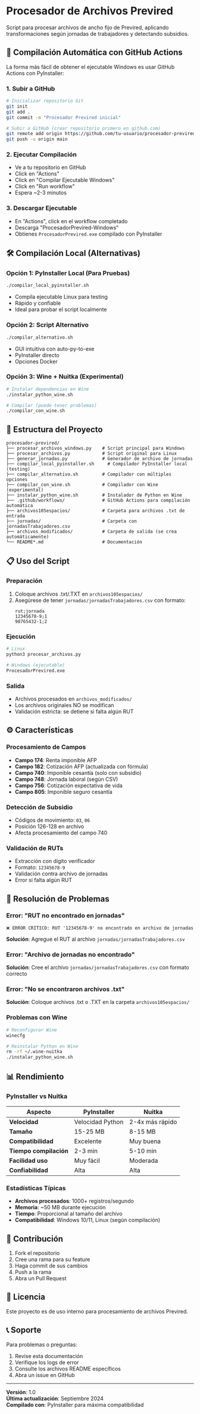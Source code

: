 # Procesador de Archivos Previred

Script para procesar archivos de ancho fijo de Previred, aplicando transformaciones según jornadas de trabajadores y detectando subsidios.

## 🚀 Compilación Automática con GitHub Actions

La forma más fácil de obtener el ejecutable Windows es usar GitHub Actions con PyInstaller:

### 1. Subir a GitHub
```bash
# Inicializar repositorio Git
git init
git add .
git commit -m "Procesador Previred inicial"

# Subir a GitHub (crear repositorio primero en github.com)
git remote add origin https://github.com/tu-usuario/procesador-previred.git
git push -u origin main
```

### 2. Ejecutar Compilación
- Ve a tu repositorio en GitHub
- Click en "Actions"
- Click en "Compilar Ejecutable Windows"
- Click en "Run workflow"
- Espera ~2-3 minutos

### 3. Descargar Ejecutable
- En "Actions", click en el workflow completado
- Descarga "ProcesadorPrevired-Windows"
- Obtienes `ProcesadorPrevired.exe` compilado con PyInstaller

## 🛠️ Compilación Local (Alternativas)

### Opción 1: PyInstaller Local (Para Pruebas)
```bash
./compilar_local_pyinstaller.sh
```
- Compila ejecutable Linux para testing
- Rápido y confiable
- Ideal para probar el script localmente

### Opción 2: Script Alternativo
```bash
./compilar_alternativo.sh
```
- GUI intuitiva con auto-py-to-exe
- PyInstaller directo
- Opciones Docker

### Opción 3: Wine + Nuitka (Experimental)
```bash
# Instalar dependencias en Wine
./instalar_python_wine.sh

# Compilar (puede tener problemas)
./compilar_con_wine.sh
```

## 📁 Estructura del Proyecto

```
procesador-previred/
├── procesar_archivos_windows.py    # Script principal para Windows
├── procesar_archivos.py            # Script original para Linux
├── generar_jornadas.py             # Generador de archivo de jornadas
├── compilar_local_pyinstaller.sh     # Compilador PyInstaller local (testing)
├── compilar_alternativo.sh         # Compilador con múltiples opciones
├── compilar_con_wine.sh            # Compilador con Wine (experimental)
├── instalar_python_wine.sh         # Instalador de Python en Wine
├── .github/workflows/              # GitHub Actions para compilación automática
├── archivos105espacios/            # Carpeta para archivos .txt de entrada
├── jornadas/                       # Carpeta con jornadasTrabajadores.csv
├── archivos_modificados/           # Carpeta de salida (se crea automáticamente)
└── README*.md                      # Documentación
```

## 📋 Uso del Script

### Preparación
1. Coloque archivos .txt/.TXT en `archivos105espacios/`
2. Asegúrese de tener `jornadas/jornadasTrabajadores.csv` con formato:
   ```csv
   rut;jornada
   12345678-9;1
   98765432-1;2
   ```

### Ejecución
```bash
# Linux
python3 procesar_archivos.py

# Windows (ejecutable)
ProcesadorPrevired.exe
```

### Salida
- Archivos procesados en `archivos_modificados/`
- Los archivos originales NO se modifican
- Validación estricta: se detiene si falta algún RUT

## ⚙️ Características

### Procesamiento de Campos
- **Campo 174**: Renta imponible AFP
- **Campo 182**: Cotización AFP (actualizada con fórmula)
- **Campo 740**: Imponible cesantía (solo con subsidio)
- **Campo 748**: Jornada laboral (según CSV)
- **Campo 756**: Cotización expectativa de vida
- **Campo 805**: Imponible seguro cesantía

### Detección de Subsidio
- Códigos de movimiento: `03`, `06`
- Posición 126-128 en archivo
- Afecta procesamiento del campo 740

### Validación de RUTs
- Extracción con dígito verificador
- Formato: `12345678-9`
- Validación contra archivo de jornadas
- Error si falta algún RUT

## 🔧 Resolución de Problemas

### Error: "RUT no encontrado en jornadas"
```
❌ ERROR CRÍTICO: RUT '12345678-9' no encontrado en archivo de jornadas
```
**Solución**: Agregue el RUT al archivo `jornadas/jornadasTrabajadores.csv`

### Error: "Archivo de jornadas no encontrado"
**Solución**: Cree el archivo `jornadas/jornadasTrabajadores.csv` con formato correcto

### Error: "No se encontraron archivos .txt"
**Solución**: Coloque archivos .txt o .TXT en la carpeta `archivos105espacios/`

### Problemas con Wine
```bash
# Reconfigurar Wine
winecfg

# Reinstalar Python en Wine
rm -rf ~/.wine-nuitka
./instalar_python_wine.sh
```

## 📊 Rendimiento

### PyInstaller vs Nuitka
| Aspecto | PyInstaller | Nuitka |
|---------|-------------|--------|
| **Velocidad** | Velocidad Python | 2-4x más rápido |
| **Tamaño** | 15-25 MB | 8-15 MB |
| **Compatibilidad** | Excelente | Muy buena |
| **Tiempo compilación** | 2-3 min | 5-10 min |
| **Facilidad uso** | Muy fácil | Moderada |
| **Confiabilidad** | Alta | Alta |

### Estadísticas Típicas
- **Archivos procesados**: 1000+ registros/segundo
- **Memoria**: ~50 MB durante ejecución
- **Tiempo**: Proporcional al tamaño del archivo
- **Compatibilidad**: Windows 10/11, Linux (según compilación)

## 🤝 Contribución

1. Fork el repositorio
2. Cree una rama para su feature
3. Haga commit de sus cambios
4. Push a la rama
5. Abra un Pull Request

## 📄 Licencia

Este proyecto es de uso interno para procesamiento de archivos Previred.

## 📞 Soporte

Para problemas o preguntas:
1. Revise esta documentación
2. Verifique los logs de error
3. Consulte los archivos README específicos
4. Abra un issue en GitHub

---

**Versión**: 1.0  
**Última actualización**: Septiembre 2024  
**Compilado con**: PyInstaller para máxima compatibilidad
